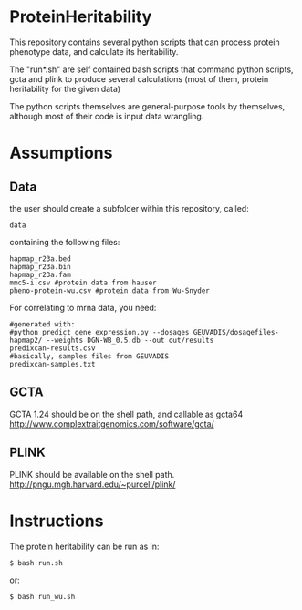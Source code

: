 # ProteinHeritability

This repository contains several python scripts that can process protein phenotype data, and calculate its heritability.

The "run*.sh" are self contained bash scripts that command python scripts, gcta and plink to produce several calculations (most of them, protein heritability for the given data)

The python scripts themselves are general-purpose tools by themselves, although most of their code is input data wrangling.

# Assumptions

## Data

the user should create a subfolder within this repository, called:

```
data
```

containing the following files:

```
hapmap_r23a.bed
hapmap_r23a.bin
hapmap_r23a.fam
mmc5-i.csv #protein data from hauser
pheno-protein-wu.csv #protein data from Wu-Snyder
```

For correlating to mrna data, you need:

```
#generated with:
#python predict_gene_expression.py --dosages GEUVADIS/dosagefiles-hapmap2/ --weights DGN-WB_0.5.db --out out/results
predixcan-results.csv
#basically, samples files from GEUVADIS
predixcan-samples.txt
```

## GCTA

GCTA 1.24 should be on the shell path, and callable as gcta64
http://www.complextraitgenomics.com/software/gcta/

## PLINK

PLINK should be available on the shell path.
http://pngu.mgh.harvard.edu/~purcell/plink/

# Instructions

The protein heritability can be run as in:

```bash
$ bash run.sh
```

or:

```bash
$ bash run_wu.sh
```
